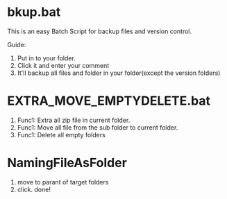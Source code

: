 # bkup.bat
This is an easy Batch Script for backup files and version control.

Guide: 

1. Put in to your folder.
2. Click it and enter your comment
3. It'll backup all files and folder in your folder(except the version folders)

# EXTRA_MOVE_EMPTYDELETE.bat

1. Func1: Extra all zip file in current folder.
2. Func1: Move all file from the sub folder to current folder.
3. Func1: Delete all empty folders

# NamingFileAsFolder

1. move to parant of target folders
2. click. done!
